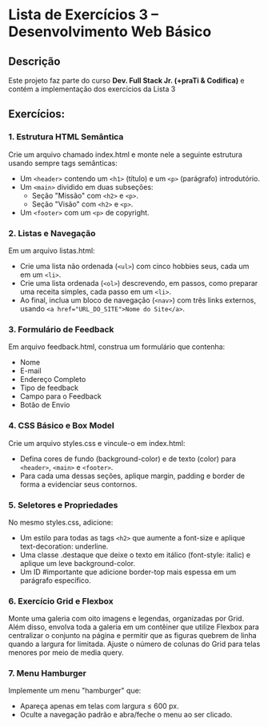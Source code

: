 # Lista de Exercícios 3 – Desenvolvimento Web Básico

## Descrição
Este projeto faz parte do curso **Dev. Full Stack Jr. (+praTi & Codifica)** e contém a implementação dos exercícios da Lista 3

## Exercícios:

### 1. Estrutura HTML Semântica
Crie um arquivo chamado index.html e monte nele a seguinte estrutura usando sempre tags semânticas:
- Um `<header>` contendo um `<h1>` (título) e um `<p>` (parágrafo) introdutório.
- Um `<main>` dividido em duas subseções:
  - Seção "Missão" com `<h2>` e `<p>`.
  - Seção "Visão" com `<h2>` e `<p>`.
- Um `<footer>` com um `<p>` de copyright.

### 2. Listas e Navegação
Em um arquivo listas.html:
- Crie uma lista não ordenada (`<ul>`) com cinco hobbies seus, cada um em um `<li>`.
- Crie uma lista ordenada (`<ol>`) descrevendo, em passos, como preparar uma receita simples, cada passo em um `<li>`.
- Ao final, inclua um bloco de navegação (`<nav>`) com três links externos, usando `<a href="URL_DO_SITE">Nome do Site</a>`.

### 3. Formulário de Feedback
Em arquivo feedback.html, construa um formulário que contenha:
- Nome
- E-mail
- Endereço Completo
- Tipo de feedback
- Campo para o Feedback
- Botão de Envio

### 4. CSS Básico e Box Model
Crie um arquivo styles.css e vincule-o em index.html:
- Defina cores de fundo (background-color) e de texto (color) para `<header>`, `<main>` e `<footer>`.
- Para cada uma dessas seções, aplique margin, padding e border de forma a evidenciar seus contornos.

### 5. Seletores e Propriedades
No mesmo styles.css, adicione:
- Um estilo para todas as tags `<h2>` que aumente a font-size e aplique text-decoration: underline.
- Uma classe .destaque que deixe o texto em itálico (font-style: italic) e aplique um leve background-color.
- Um ID #importante que adicione border-top mais espessa em um parágrafo específico.

### 6. Exercício Grid e Flexbox
Monte uma galeria com oito imagens e legendas, organizadas por Grid. Além disso, envolva toda a galeria em um contêiner que utilize Flexbox para centralizar o conjunto na página e permitir que as figuras quebrem de linha quando a largura for limitada. Ajuste o número de colunas do Grid para telas menores por meio de media query.

### 7. Menu Hamburger
Implemente um menu "hamburger" que:
- Apareça apenas em telas com largura ≤ 600 px.
- Oculte a navegação padrão e abra/feche o menu ao ser clicado.
